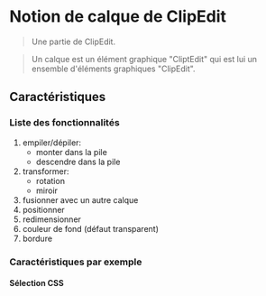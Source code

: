 # Notion de calque de ClipEdit

> Une partie de ClipEdit.

> Un calque est un élément graphique "CliptEdit" qui est lui un ensemble d'éléments graphiques "ClipEdit".

## Caractéristiques

### Liste des fonctionnalités

1. empiler/dépiler:
	- monter dans la pile
	- descendre dans la pile
2. transformer:
	- rotation
	- miroir
3. fusionner avec un autre calque
4. positionner
5. redimensionner
6. couleur de fond (défaut transparent)
7. bordure

### Caractéristiques par exemple

#### Sélection CSS